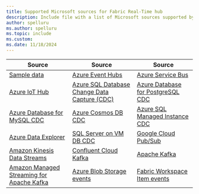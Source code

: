```yaml
---
title: Supported Microsoft sources for Fabric Real-Time hub
description: Include file with a list of Microsoft sources supported by Fabric Real-Time hub.
author: spelluru
ms.author: spelluru
ms.topic: include
ms.custom:
ms.date: 11/18/2024
---
```


| Source | Source | Source | 
| ------ | ------ | ------ | 
| [Sample data](../add-source-sample-data.md) | [Azure Event Hubs](../add-source-azure-event-hubs.md) | [Azure Service Bus](../add-source-azure-service-bus.md) |
| [Azure IoT Hub](../add-source-azure-iot-hub.md) | [Azure SQL Database Change Data Capture (CDC)](../add-source-azure-sql-database-cdc.md) | [Azure Database for PostgreSQL CDC](../add-source-postgresql-database-cdc.md) | 
| [Azure Database for MySQL CDC](../add-source-mysql-database-cdc.md) | [Azure Cosmos DB CDC](../add-source-mysql-database-cdc.md) | [Azure SQL Managed Instance CDC](../add-source-azure-sql-managed-instance-cdc.md) | 
| [Azure Data Explorer](../add-source-azure-data-explorer.md) | [SQL Server on VM DB CDC](../add-source-sql-server-on-vm-db-cdc.md) | [Google Cloud Pub/Sub](../add-source-google-cloud-pub-sub.md) | 
| [Amazon Kinesis Data Streams](../add-source-amazon-kinesis-data-streams.md) | [Confluent Cloud Kafka](../add-source-confluent-kafka.md) | [Apache Kafka](../add-source-apache-kafka.md) | 
| [Amazon Managed Streaming for Apache Kafka](../add-source-amazon-managed-streaming-for-kafka.md) | [Azure Blob Storage events](../get-azure-blob-storage-events.md) | [Fabric Workspace Item events](../create-streams-fabric-workspace-item-events.md) | 
